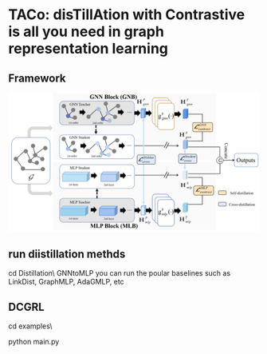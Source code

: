 # TACo: disTillAtion with Contrastive is all you need in graph representation learning

## Framework

![Framework](TACo.png)



## run diistillation methds
cd Distillation\ GNNtoMLP  you can run the poular baselines such as  LinkDist, GraphMLP, AdaGMLP, etc   



## DCGRL

cd examples\

python main.py
